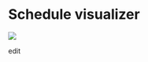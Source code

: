 # Schedule visualizer

![](https://github.com/skiadas/schedule-visualizer/actions/workflows/gradleBuild.yml/badge.svg)

edit
